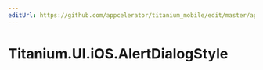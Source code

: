 ```yaml
---
editUrl: https://github.com/appcelerator/titanium_mobile/edit/master/apidoc/Titanium/UI/iOS/AlertDialogStyle.yml
---
```

# Titanium.UI.iOS.AlertDialogStyle

<TypeHeader/>

<ApiDocs/>
